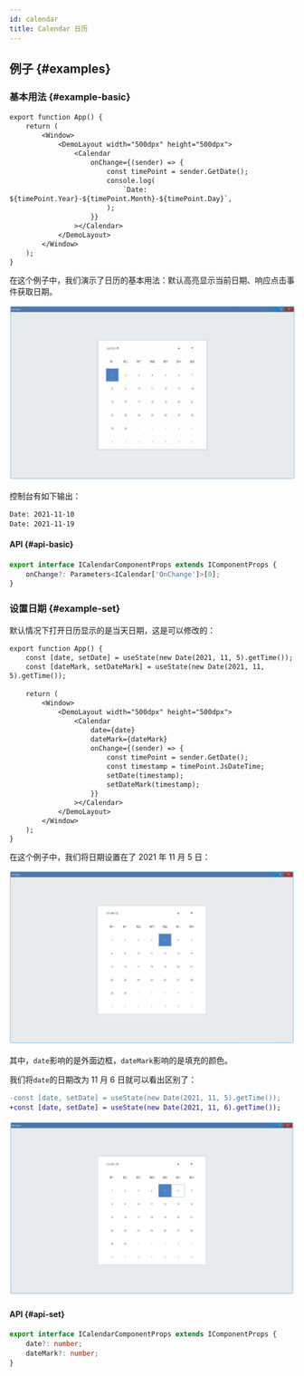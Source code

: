 ```yaml
---
id: calendar
title: Calendar 日历
---
```


<!-- ## 简介 {#introduction}

TODO：以后添加对日历的整体介绍。 -->

## 例子 {#examples}

### 基本用法 {#example-basic}

```tsx
export function App() {
    return (
        <Window>
            <DemoLayout width="500dpx" height="500dpx">
                <Calendar
                    onChange={(sender) => {
                        const timePoint = sender.GetDate();
                        console.log(
                            `Date: ${timePoint.Year}-${timePoint.Month}-${timePoint.Day}`,
                        );
                    }}
                ></Calendar>
            </DemoLayout>
        </Window>
    );
}
```

在这个例子中，我们演示了日历的基本用法：默认高亮显示当前日期、响应点击事件获取日期。

![calendar basic](./assets/calendar-basic.gif)

控制台有如下输出：

```bash
Date: 2021-11-10
Date: 2021-11-19
```

#### API {#api-basic}

```ts
export interface ICalendarComponentProps extends IComponentProps {
    onChange?: Parameters<ICalendar['OnChange']>[0];
}
```

### 设置日期 {#example-set}

默认情况下打开日历显示的是当天日期，这是可以修改的：

```tsx
export function App() {
    const [date, setDate] = useState(new Date(2021, 11, 5).getTime());
    const [dateMark, setDateMark] = useState(new Date(2021, 11, 5).getTime());

    return (
        <Window>
            <DemoLayout width="500dpx" height="500dpx">
                <Calendar
                    date={date}
                    dateMark={dateMark}
                    onChange={(sender) => {
                        const timePoint = sender.GetDate();
                        const timestamp = timePoint.JsDateTime;
                        setDate(timestamp);
                        setDateMark(timestamp);
                    }}
                ></Calendar>
            </DemoLayout>
        </Window>
    );
}
```

在这个例子中，我们将日期设置在了 2021 年 11 月 5 日：

![calendar set](./assets/calendar-set.png)

其中，`date`影响的是外面边框，`dateMark`影响的是填充的颜色。

我们将`date`的日期改为 11 月 6 日就可以看出区别了：

```diff
-const [date, setDate] = useState(new Date(2021, 11, 5).getTime());
+const [date, setDate] = useState(new Date(2021, 11, 6).getTime());
```

![calendar set 2](./assets/calendar-set-2.png)

#### API {#api-set}

```ts
export interface ICalendarComponentProps extends IComponentProps {
    date?: number;
    dateMark?: number;
}
```
